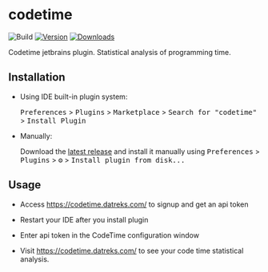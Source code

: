 # codetime

![Build](https://github.com/Data-Trekkers/codetime-jetbrains/workflows/Build/badge.svg)
[![Version](https://img.shields.io/jetbrains/plugin/v/codetime.svg)](https://plugins.jetbrains.com/plugin/codetime)
[![Downloads](https://img.shields.io/jetbrains/plugin/d/codetime.svg)](https://plugins.jetbrains.com/plugin/codetime)

<!-- Plugin description -->
Codetime jetbrains plugin. Statistical analysis of programming time.

## Installation

- Using IDE built-in plugin system:
  
  <kbd>Preferences</kbd> > <kbd>Plugins</kbd> > <kbd>Marketplace</kbd> > <kbd>Search for "codetime"</kbd> >
  <kbd>Install Plugin</kbd>
  
- Manually:

  Download the [latest release](https://github.com/Data-Trekkers/codetime/releases/latest) and install it manually using
  <kbd>Preferences</kbd> > <kbd>Plugins</kbd> > <kbd>⚙️</kbd> > <kbd>Install plugin from disk...</kbd>
  
## Usage

- Access https://codetime.datreks.com/ to signup and get an api token

- Restart your IDE after you install plugin

- Enter api token in the CodeTime configuration window

- Visit https://codetime.datreks.com/ to see your code time statistical analysis.

<!-- Plugin description end -->